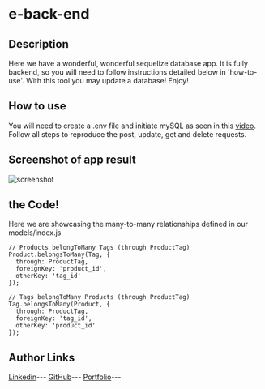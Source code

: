 # e-back-end

## Description

Here we have a wonderful, wonderful sequelize database app. It is fully backend, so you will need to follow instructions detailed below in 'how-to-use'.
With this tool you may update a database! Enjoy!

## How to use

You will need to create a .env file and initiate mySQL as seen in this [video](https://youtu.be/BS0ABjfi3u4). Follow all steps to reproduce the post, update, get and delete requests.

## Screenshot of app result

![screenshot](https://cdn.discordapp.com/attachments/408481106040717322/1037963827192532992/unknown.png)

## the Code!
Here we are showcasing the many-to-many relationships defined in our models/index.js


```
// Products belongToMany Tags (through ProductTag)
Product.belongsToMany(Tag, {
  through: ProductTag,
  foreignKey: 'product_id',
  otherKey: 'tag_id'
});

// Tags belongToMany Products (through ProductTag)
Tag.belongsToMany(Product, {
  through: ProductTag,
  foreignKey: 'tag_id',
  otherKey: 'product_id'
});

```

## Author Links
[Linkedin](https://www.linkedin.com/in/dominic-conradson-76638b172/)---
[GitHub](https://github.com/theDomConrad/)---
[Portfolio](https://thedomconrad.github.io/Dominic-Conradson-Portfolio/)---
